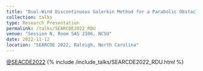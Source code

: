 ```yaml
---
title: "Dual-Wind Discontinuous Galerkin Method for a Parabolic Obstacle Problem and an Optimal Control Problem"
collection: talks
type: Research Presentation
permalink: /talks/SEARCDE2022_RDU
venue: "Session N, Room SAS 2106, NCSU"
date: 2022-11-12
location: "SEARCDE 2022, Raleigh, North Carolina"
---
```

[@SEACDE2022](https://wp.math.ncsu.edu/searcde2022/)
{% include /include_talks/SEARCDE2022_RDU.html %}
<!-- [Abstract](https://wp.math.ncsu.edu/searcde2022/Parallel-Session-N/)  -->




